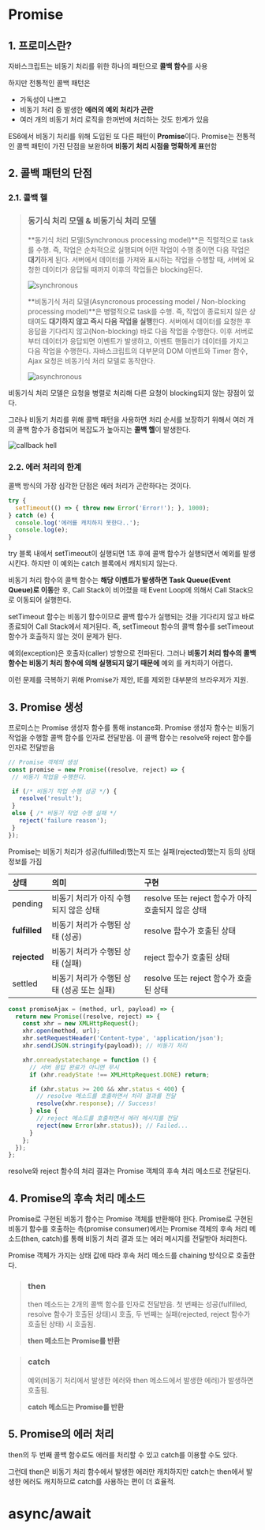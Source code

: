 # Promise

## 1. 프로미스란?

자바스크립트는 비동기 처리를 위한 하나의 패턴으로 **콜백 함수**를 사용

하지만 전통적인 콜백 패턴은

- 가독성이 나쁘고 
- 비동기 처리 중 발생한 **에러의 예외 처리가 곤란**
- 여러 개의 비동기 처리 로직을 한꺼번에 처리하는 것도 한계가 있음

ES6에서 비동기 처리를 위해 도입된 또 다른 패턴이 **Promise**이다. Promise는 전통적인 콜백 패턴이 가진 단점을 보완하며 **비동기 처리 시점을 명확하게 표**현함

## 2. 콜백 패턴의 단점

### 2.1. 콜백 헬

> ### 동기식 처리 모델 & 비동기식 처리 모델
>
> **동기식 처리 모델(Synchronous processing model)**은 직렬적으로 task를 수행. 즉, 작업은 순차적으로 실행되며 어떤 작업이 수행 중이면 다음 작업은 **대기**하게 된다. 서버에서 데이터를 가져와 표시하는 작업을 수행할 때, 서버에 요청한 데이터가 응답될 때까지 이후의 작업들은 blocking된다.
>
> ![synchronous](https://poiemaweb.com/img/synchronous.png)
>
> **비동기식 처리 모델(Asyncronous processing model / Non-blocking processing model)**은 병렬적으로 task를 수행. 즉, 작업이 종료되지 않은 상태여도 **대기하지 않고 즉시 다음 작업을 실행**한다. 서버에서 데이터를 요청한 후 응답을 기다리지 않고(Non-blocking) 바로 다음 작업을 수행한다. 이후 서버로부터 데이터가 응답되면 이벤트가 발생하고, 이벤트 핸들러가 데이터를 가지고 다음 작업을 수행한다. 자바스크립트의 대부분의 DOM 이벤트와 Timer 함수, Ajax 요청은 비동기식 처리 모델로 동작한다.
>
> ![asynchronous](https://poiemaweb.com/img/asynchronous.png)

비동기식 처리 모델은 요청을 병렬로 처리해 다른 요청이 blocking되지 않는 장점이 있다.

그러나 비동기 처리를 위해 콜백 패턴을 사용하면 처리 순서를 보장하기 위해서 여러 개의 콜백 함수가 중첩되어 복잡도가 높아지는 **콜백 헬**이 발생한다.

![callback hell](https://poiemaweb.com/img/callback-hell.png)

### 2.2. 에러 처리의 한계

콜백 방식의 가장 심각한 단점은 에러 처리가 곤란하다는 것이다.

```javascript
try {
  setTimeout(() => { throw new Error('Error!'); }, 1000);
} catch (e) {
  console.log('에러를 캐치하지 못한다..');
  console.log(e);
}
```

try 블록 내에서 setTimeout이 실행되면 1초 후에 콜백 함수가 실행되면서 예외를 발생시킨다. 하지만 이 예외는 catch 블록에서 캐치되지 않는다.

비동기 처리 함수의 콜백 함수는 **해당 이벤트가 발생하면 Task Queue(Event Queue)로 이동**한 후, Call Stack이 비어졌을 때 Event Loop에 의해서 Call Stack으로 이동되어 실행한다.

setTimeout 함수는 비동기 함수이므로 콜백 함수가 실행되는 것을 기다리지 않고 바로 종료되어 Call Stack에서 제거된다. 즉, setTimeout 함수의 콜백 함수를 setTimeout 함수가 호출하지 않는 것이 문제가 된다.

예외(exception)은 호출자(caller) 방향으로 전파된다. 그러나 **비동기 처리 함수의 콜백 함수는 비동기 처리 함수에 의해 실행되지 않기 때문에** 예외 를 캐치하기 어렵다.

이런 문제를 극복하기 위해 Promise가 제안, IE를 제외한 대부분의 브라우저가 지원.

## 3. Promise 생성

프로미스는 Promise 생성자 함수를 통해 instance화. Promise 생성자 함수는 비동기 작업을 수행할 콜백 함수를 인자로 전달받음. 이 콜백 함수는 resolve와 reject 함수를 인자로 전달받음

 ```javascript
// Promise 객체의 생성
const promise = new Promise((resolve, reject) => {
  // 비동기 작업을 수행한다.

  if (/* 비동기 작업 수행 성공 */) {
    resolve('result');
  }
  else { /* 비동기 작업 수행 실패 */
    reject('failure reason');
  }
});
 ```

Promise는 비동기 처리가 성공(fulfilled)했는지 또는 실패(rejected)했는지 등의 상태 정보를 가짐

| 상태          | 의미                                       | 구현                                               |
| :------------ | :----------------------------------------- | :------------------------------------------------- |
| pending       | 비동기 처리가 아직 수행되지 않은 상태      | resolve 또는 reject 함수가 아직 호출되지 않은 상태 |
| **fulfilled** | 비동기 처리가 수행된 상태 (성공)           | resolve 함수가 호출된 상태                         |
| **rejected**  | 비동기 처리가 수행된 상태 (실패)           | reject 함수가 호출된 상태                          |
| settled       | 비동기 처리가 수행된 상태 (성공 또는 실패) | resolve 또는 reject 함수가 호출된 상태             |

```javascript
const promiseAjax = (method, url, payload) => {
  return new Promise((resolve, reject) => {
    const xhr = new XMLHttpRequest();
    xhr.open(method, url);
    xhr.setRequestHeader('Content-type', 'application/json');
    xhr.send(JSON.stringify(payload)); // 비동기 처리

    xhr.onreadystatechange = function () {
      // 서버 응답 완료가 아니면 무시
      if (xhr.readyState !== XMLHttpRequest.DONE) return;

      if (xhr.status >= 200 && xhr.status < 400) {
        // resolve 메소드를 호출하면서 처리 결과를 전달
        resolve(xhr.response); // Success!
      } else {
        // reject 메소드를 호출하면서 에러 메시지를 전달
        reject(new Error(xhr.status)); // Failed...
      }
    };
  });
};
```

 resolve와 reject 함수의 처리 결과는 Promise 객체의 후속 처리 메소드로 전달된다.

## 4. Promise의 후속 처리 메소드

Promise로 구현된 비동기 함수는 Promise 객체를 반환해야 한다. Promise로 구현된 비동기 함수를 호출하는 측(promise consumer)에서는 Promise 객체의 후속 처리 메소드(then, catch)를 통해 비동기 처리 결과 또는 에러 메시지를 전달받아 처리한다.

Promise 객체가 가지는 상태 값에 따라 후속 처리 메소드를 chaining 방식으로 호출한다.

> ### then
>
> then 메소드는 2개의 콜백 함수를 인자로 전달받음. 첫 번째는 성공(fulfilled, resolve 함수가 호출된 상태)시 호출, 두 번째는 실패(rejected, reject 함수가 호출된 상태) 시 호출됨.
>
> **then 메소드는 Promise를 반환**

> ### catch
>
> 예외(비동기 처리에서 발생한 에러와 then 메소드에서 발생한 에러)가 발생하면 호출됨.
>
> **catch 메소드는 Promise를 반환**



## 5. Promise의 에러 처리

then의 두 번째 콜백 함수로도 에러를 처리할 수 있고 catch를 이용할 수도 있다.

그런데 then은 비동기 처리 함수에서 발생한 에러만 캐치하지만 catch는 then에서 발생한 에러도 캐치하므로 catch를 사용하는 편이 더 효율적.



# async/await 